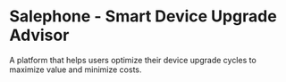 # Salephone - Smart Device Upgrade Advisor

A platform that helps users optimize their device upgrade cycles to maximize value and minimize costs. 
